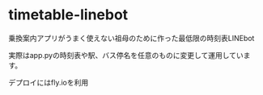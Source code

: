 # timetable-linebot

乗換案内アプリがうまく使えない祖母のために作った最低限の時刻表LINEbot

実際はapp.pyの時刻表や駅、バス停名を任意のものに変更して運用しています。

デプロイにはfly.ioを利用
